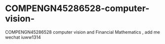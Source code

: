 # COMPENGN45286528-computer-vision-
COMPENGN45286528 computer vision  and Financial Mathematics , add me wechat iuww1314
